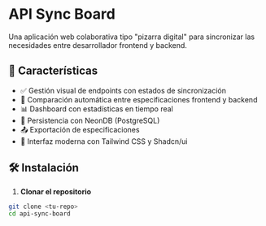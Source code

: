 # API Sync Board

Una aplicación web colaborativa tipo "pizarra digital" para sincronizar las necesidades entre desarrollador frontend y backend.

## 🚀 Características

- ✅ Gestión visual de endpoints con estados de sincronización
- 🔄 Comparación automática entre especificaciones frontend y backend
- 📊 Dashboard con estadísticas en tiempo real
- 💾 Persistencia con NeonDB (PostgreSQL)
- 📤 Exportación de especificaciones
- 🎨 Interfaz moderna con Tailwind CSS y Shadcn/ui

## 🛠️ Instalación

1. **Clonar el repositorio**
```bash
git clone <tu-repo>
cd api-sync-board
